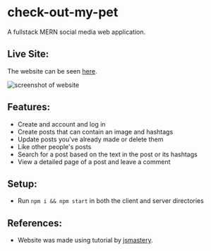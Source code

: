 # check-out-my-pet
A fullstack MERN social media web application.

## Live Site:
The website can be seen [here](https://check-out-my-pet-app.onrender.com/posts).

![screenshot of website](https://github.com/Noby1Kenobi/check-out-my-pet/blob/main/public/screenshot.png)

## Features:
- Create and account and log in
- Create posts that can contain an image and hashtags
- Update posts you've already made or delete them
- Like other people's posts
- Search for a post based on the text in the post or its hashtags
- View a detailed page of a post and leave a comment

## Setup:
- Run `npm i && npm start` in both the client and server directories

## References:
- Website was made using tutorial by [jsmastery](https://www.youtube.com/watch?v=VsUzmlZfYNg).
